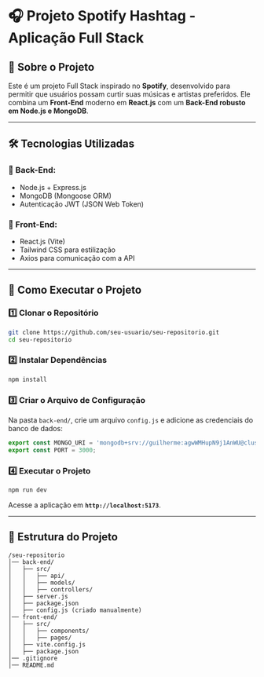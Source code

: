 # 🎧 Projeto Spotify Hashtag - Aplicação Full Stack

## 📢 Sobre o Projeto
Este é um projeto Full Stack inspirado no **Spotify**, desenvolvido para permitir que usuários possam curtir suas músicas e artistas preferidos. Ele combina um **Front-End** moderno em **React.js** com um **Back-End robusto em Node.js e MongoDB**.

---

## 🛠️ Tecnologias Utilizadas
### **🔗 Back-End:**
- Node.js + Express.js
- MongoDB (Mongoose ORM)
- Autenticação JWT (JSON Web Token)

### **🎨 Front-End:**
- React.js (Vite)
- Tailwind CSS para estilização
- Axios para comunicação com a API

---

## 🚀 Como Executar o Projeto

### **1️⃣ Clonar o Repositório**
```sh
git clone https://github.com/seu-usuario/seu-repositorio.git
cd seu-repositorio
```

### **2️⃣ Instalar Dependências**
```sh
npm install
```

### **3️⃣ Criar o Arquivo de Configuração**
Na pasta `back-end/`, crie um arquivo `config.js` e adicione as credenciais do banco de dados:
```javascript
export const MONGO_URI = 'mongodb+srv://guilherme:agwWMHupN9j1AnWU@cluster0.nym2r.mongodb.net/?retryWrites=true&w=majority&appName=Cluster0';
export const PORT = 3000;
```

### **4️⃣ Executar o Projeto**
```sh
npm run dev
```
Acesse a aplicação em **`http://localhost:5173`**.

---

## 📂 Estrutura do Projeto
```
/seu-repositorio
│── back-end/
│   ├── src/
│   │   ├── api/
│   │   ├── models/
│   │   ├── controllers/
│   ├── server.js
│   ├── package.json
│   ├── config.js (criado manualmente)
│── front-end/
│   ├── src/
│   │   ├── components/
│   │   ├── pages/
│   ├── vite.config.js
│   ├── package.json
│── .gitignore
│── README.md
```
